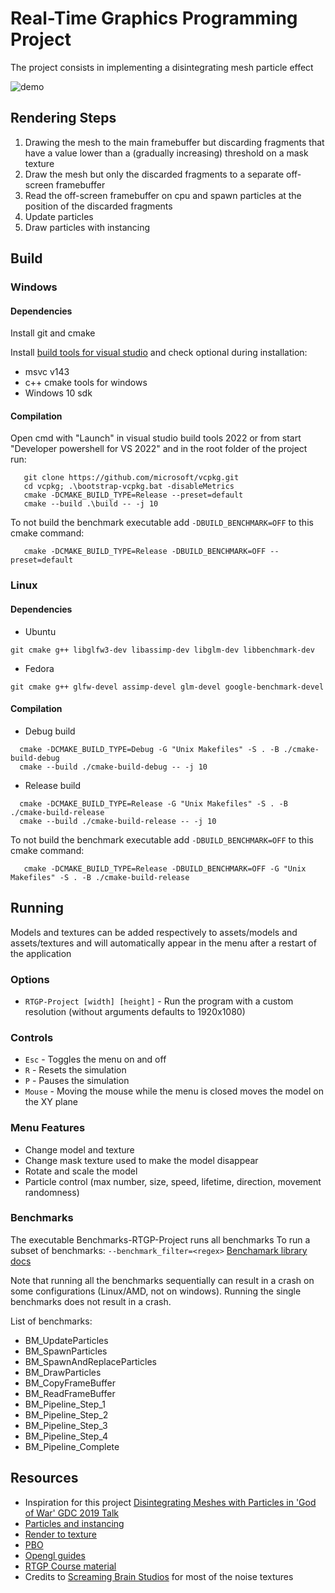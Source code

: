 # Real-Time Graphics Programming Project

The project consists in implementing a disintegrating mesh particle effect

![demo](https://github.com/user-attachments/assets/0cac9e11-72f0-4d36-9f9e-52678fb7db9b)

## Rendering Steps

1. Drawing the mesh to the main framebuffer but discarding fragments that have a value lower than a (gradually
   increasing) threshold on a mask texture
2. Draw the mesh but only the discarded fragments to a separate off-screen framebuffer
3. Read the off-screen framebuffer on cpu and spawn particles at the position of the discarded fragments
4. Update particles
5. Draw particles with instancing

## Build

### Windows

#### Dependencies

Install git and cmake

Install [build tools for visual studio](https://visualstudio.microsoft.com/downloads/#build-tools-for-visual-studio-2022)
and check optional during installation:

- msvc v143
- c++ cmake tools for windows
- Windows 10 sdk

#### Compilation

Open cmd with "Launch" in visual studio build tools 2022 or from start "Developer powershell for VS 2022" and in the
root folder of the project run:

```shell
   git clone https://github.com/microsoft/vcpkg.git
   cd vcpkg; .\bootstrap-vcpkg.bat -disableMetrics
   cmake -DCMAKE_BUILD_TYPE=Release --preset=default
   cmake --build .\build -- -j 10
```

To not build the benchmark executable add `-DBUILD_BENCHMARK=OFF` to this cmake command:
```shell
   cmake -DCMAKE_BUILD_TYPE=Release -DBUILD_BENCHMARK=OFF --preset=default
```

### Linux

#### Dependencies

- Ubuntu

```shell
git cmake g++ libglfw3-dev libassimp-dev libglm-dev libbenchmark-dev
```

- Fedora

```shell
git cmake g++ glfw-devel assimp-devel glm-devel google-benchmark-devel
```

#### Compilation

- Debug build

```shell
  cmake -DCMAKE_BUILD_TYPE=Debug -G "Unix Makefiles" -S . -B ./cmake-build-debug
  cmake --build ./cmake-build-debug -- -j 10
```

- Release build

```shell
  cmake -DCMAKE_BUILD_TYPE=Release -G "Unix Makefiles" -S . -B ./cmake-build-release
  cmake --build ./cmake-build-release -- -j 10
```

To not build the benchmark executable add `-DBUILD_BENCHMARK=OFF` to this cmake command:
```shell
   cmake -DCMAKE_BUILD_TYPE=Release -DBUILD_BENCHMARK=OFF -G "Unix Makefiles" -S . -B ./cmake-build-release
```

## Running

Models and textures can be added respectively to assets/models and assets/textures and will automatically appear in the menu after a restart of the application

### Options

- `RTGP-Project [width] [height]` - Run the program with a custom resolution (without arguments defaults to 1920x1080)

### Controls

- `Esc` - Toggles the menu on and off
- `R` - Resets the simulation
- `P` - Pauses the simulation
- `Mouse` - Moving the mouse while the menu is closed moves the model on the XY plane

### Menu Features

- Change model and texture
- Change mask texture used to make the model disappear
- Rotate and scale the model
- Particle control (max number, size, speed, lifetime, direction, movement randomness)

### Benchmarks

The executable Benchmarks-RTGP-Project runs all benchmarks
To run a subset of benchmarks: `--benchmark_filter=<regex>` [Benchamark library docs](https://github.com/google/benchmark/blob/main/docs/user_guide.md#running-a-subset-of-benchmarks)

Note that running all the benchmarks sequentially can result in a crash on some configurations (Linux/AMD, not on windows).
Running the single benchmarks does not result in a crash.

List of benchmarks:
- BM_UpdateParticles
- BM_SpawnParticles
- BM_SpawnAndReplaceParticles
- BM_DrawParticles
- BM_CopyFrameBuffer
- BM_ReadFrameBuffer
- BM_Pipeline_Step_1
- BM_Pipeline_Step_2
- BM_Pipeline_Step_3
- BM_Pipeline_Step_4
- BM_Pipeline_Complete

## Resources
- Inspiration for this project [Disintegrating Meshes with Particles in 'God of War' GDC 2019 Talk](https://youtu.be/ajNSrTprWsg)
- [Particles and instancing](http://www.opengl-tutorial.org/intermediate-tutorials/billboards-particles/particles-instancing/)
- [Render to texture](http://www.opengl-tutorial.org/intermediate-tutorials/tutorial-14-render-to-texture/)
- [PBO](https://www.songho.ca/opengl/gl_pbo.html)
- [Opengl guides](https://www.learnopengl.com)
- [RTGP Course material](https://www.unimi.it/en/education/degree-programme-courses/2025/real-time-graphics-programming)
- Credits to [Screaming Brain Studios](https://screamingbrainstudios.com) for most of the noise textures
